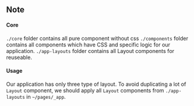 ## Note

#### Core

`./core` folder contains all pure component without css
`./components` folder contains all components which have CSS and specific logic for our application.
`./app-layouts` folder contains all Layout components for reuseable.

#### Usage

Our application has only three type of layout. To avoid duplicating a lot of `Layout` component, we should apply all `Layout` components from `./app-layouts` in `~/pages/_app`.
